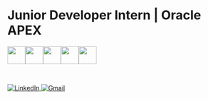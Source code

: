 <h1>Junior Developer Intern | Oracle APEX</h1>

<div style="display: flex; align-items: center; justify-content: flex-start; margin-left: 0;">
    <img src="https://cdn.jsdelivr.net/gh/devicons/devicon@latest/icons/oracle/oracle-original.svg" width="40" height="40" />
    <img src="https://cdn.jsdelivr.net/gh/devicons/devicon@latest/icons/jira/jira-original.svg" width="40" height="40" />
    <img src="https://cdn.jsdelivr.net/gh/devicons/devicon@latest/icons/html5/html5-original.svg" width="40" height="40" />
    <img src="https://cdn.jsdelivr.net/gh/devicons/devicon@latest/icons/css3/css3-original.svg" width="40" height="40" />
    <img src="https://cdn.jsdelivr.net/gh/devicons/devicon@latest/icons/sqldeveloper/sqldeveloper-original.svg" width="40" height="40" />
</div>

<br> <!-- Quebra de linha para espaçamento -->

<div style="text-align: left; margin-left: 0;">
    <a href="https://www.linkedin.com/in/marcelo-akira" target="_blank">
        <img src="https://img.shields.io/badge/LinkedIn-0077B5?style=for-the-badge&logo=linkedin&logoColor=white" alt="LinkedIn" />
    </a>
    <a href="mailto:marcelo.akira@trevis.com.br">
        <img src="https://img.shields.io/badge/Gmail-D14836?style=for-the-badge&logo=gmail&logoColor=white" alt="Gmail" />
    </a>
</div>
